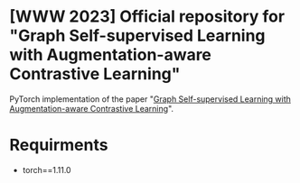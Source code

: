 # [WWW 2023] Official repository for "Graph Self-supervised Learning with Augmentation-aware Contrastive Learning"

PyTorch implementation of the paper "[Graph Self-supervised Learning with Augmentation-aware Contrastive Learning](https://dl.acm.org/doi/10.1145/3543507.3583246)".

#  Requirments
+ torch==1.11.0
